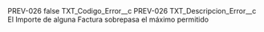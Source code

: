 <?xml version="1.0" encoding="UTF-8"?>
<CustomMetadata xmlns="http://soap.sforce.com/2006/04/metadata" xmlns:xsi="http://www.w3.org/2001/XMLSchema-instance" xmlns:xsd="http://www.w3.org/2001/XMLSchema">
    <label>PREV-026</label>
    <protected>false</protected>
    <values>
        <field>TXT_Codigo_Error__c</field>
        <value xsi:type="xsd:string">PREV-026</value>
    </values>
    <values>
        <field>TXT_Descripcion_Error__c</field>
        <value xsi:type="xsd:string">El Importe de alguna Factura sobrepasa el máximo permitido</value>
    </values>
</CustomMetadata>
